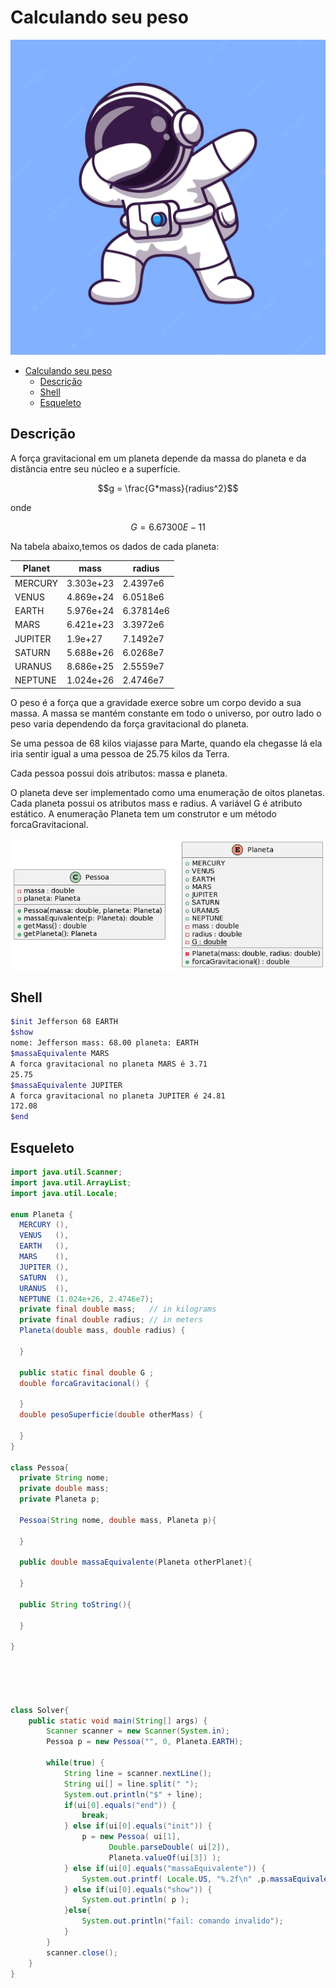 # Calculando seu peso

![](astro.jpg)

[](toc)

- [Calculando seu peso](#calculando-seu-peso)
  - [Descrição](#descrição)
  - [Shell](#shell)
  - [Esqueleto](#esqueleto)
[](toc)

## Descrição

A força gravitacional em um planeta depende da massa do planeta e da distância entre seu núcleo e a superfície.

$$g = \frac{G*mass}{radius^2}$$

onde 

$$G = 6.67300E-11$$

Na tabela abaixo,temos os dados de cada planeta:

| Planet   | mass      | radius    |
|----------|-----------|-----------|
| MERCURY  | 3.303e+23 | 2.4397e6  |
| VENUS    | 4.869e+24 | 6.0518e6  |
| EARTH    | 5.976e+24 | 6.37814e6 |
| MARS     | 6.421e+23 | 3.3972e6  |
| JUPITER  | 1.9e+27   | 7.1492e7  |
| SATURN   | 5.688e+26 | 6.0268e7  |
| URANUS   | 8.686e+25 | 2.5559e7  |
| NEPTUNE  | 1.024e+26 | 2.4746e7  |


O peso é a força que a gravidade exerce sobre um corpo devido a sua massa. A massa se mantém constante em todo o universo, por outro lado o peso varia dependendo da força gravitacional do planeta.

Se uma pessoa de 68 kilos viajasse para Marte, quando ela chegasse lá ela iria sentir igual a uma pessoa de 25.75 kilos da Terra.


Cada pessoa possui dois atributos: massa e planeta.

O planeta deve ser implementado como uma enumeração de oitos planetas. Cada planeta possui os atributos mass e radius. A variável G é atributo estático. A enumeração Planeta tem um construtor e um método forcaGravitacional.



![](Planeta.png)





## Shell

```bash
$init Jefferson 68 EARTH
$show
nome: Jefferson mass: 68.00 planeta: EARTH
$massaEquivalente MARS
A forca gravitacional no planeta MARS é 3.71
25.75
$massaEquivalente JUPITER
A forca gravitacional no planeta JUPITER é 24.81
172.08
$end
```


## Esqueleto
<!--FILTER Solver.java java-->
```java
import java.util.Scanner;
import java.util.ArrayList;
import java.util.Locale;

enum Planeta {
  MERCURY (),
  VENUS   (),
  EARTH   (),
  MARS    (),
  JUPITER (),
  SATURN  (),
  URANUS  (),
  NEPTUNE (1.024e+26, 2.4746e7);
  private final double mass;   // in kilograms
  private final double radius; // in meters
  Planeta(double mass, double radius) {
     
  }
  
  public static final double G ;
  double forcaGravitacional() {
      
  }
  double pesoSuperficie(double otherMass) {
      
  }
}

class Pessoa{
  private String nome;
  private double mass;
  private Planeta p;

  Pessoa(String nome, double mass, Planeta p){
    
  }

  public double massaEquivalente(Planeta otherPlanet){
    
  }

  public String toString(){
    
  }

}





class Solver{
    public static void main(String[] args) {
        Scanner scanner = new Scanner(System.in);
        Pessoa p = new Pessoa("", 0, Planeta.EARTH);

        while(true) {
            String line = scanner.nextLine();
            String ui[] = line.split(" ");
            System.out.println("$" + line);
            if(ui[0].equals("end")) {
                break; 
            } else if(ui[0].equals("init")) {
                p = new Pessoa( ui[1], 
                      Double.parseDouble( ui[2]), 
                      Planeta.valueOf(ui[3]) );
            } else if(ui[0].equals("massaEquivalente")) {
                System.out.printf( Locale.US, "%.2f\n" ,p.massaEquivalente( Planeta.valueOf( ui[1])  ));  
            } else if(ui[0].equals("show")) {
                System.out.println( p );
            }else{
                System.out.println("fail: comando invalido");
            }
        }
        scanner.close();
    }
}




```
<!--FILTER_END-->

